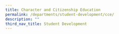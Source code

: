 ```yaml
---
title: Character and Citizenship Education
permalink: /departments/student-development/cce/
description: ""
third_nav_title: Student Development
---
```

